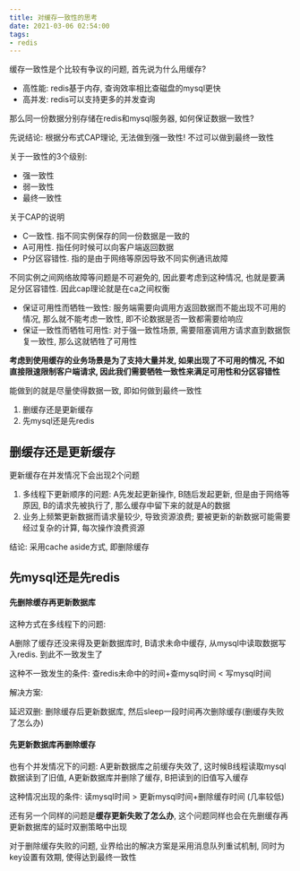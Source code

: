 ```yaml
---
title: 对缓存一致性的思考
date: 2021-03-06 02:54:00
tags:
- redis
---
```


缓存一致性是个比较有争议的问题, 首先说为什么用缓存?

* 高性能: redis基于内存, 查询效率相比查磁盘的mysql更快
* 高并发: redis可以支持更多的并发查询


那么同一份数据分别存储在redis和mysql服务器, 如何保证数据一致性?

先说结论: 根据分布式CAP理论, 无法做到强一致性! 不过可以做到最终一致性


关于一致性的3个级别:

* 强一致性
* 弱一致性
* 最终一致性


关于CAP的说明

* C一致性. 指不同实例保存的同一份数据是一致的
* A可用性. 指任何时候可以向客户端返回数据
* P分区容错性. 指的是由于网络等原因导致不同实例通讯故障

不同实例之间网络故障等问题是不可避免的, 因此要考虑到这种情况, 也就是要满足分区容错性. 因此cap理论就是在ca之间权衡

* 保证可用性而牺牲一致性: 服务端需要向调用方返回数据而不能出现不可用的情况, 那么就不能考虑一致性, 即不论数据是否一致都需要给响应
* 保证一致性而牺牲可用性: 对于强一致性场景, 需要阻塞调用方请求直到数据恢复一致性, 那么这就牺牲了可用性

**考虑到使用缓存的业务场景是为了支持大量并发, 如果出现了不可用的情况, 不如直接限速限制客户端请求, 因此我们需要牺牲一致性来满足可用性和分区容错性**

能做到的就是尽量使得数据一致, 即如何做到最终一致性

1. 删缓存还是更新缓存
2. 先mysql还是先redis

## 删缓存还是更新缓存

更新缓存在并发情况下会出现2个问题

1. 多线程下更新顺序的问题: A先发起更新操作, B随后发起更新, 但是由于网络等原因, B的请求先被执行了, 那么缓存中留下来的就是A的数据
2. 业务上频繁更新数据而请求量较少, 导致资源浪费; 要被更新的新数据可能需要经过复杂的计算, 每次操作浪费资源

结论: 采用cache aside方式, 即删除缓存

## 先mysql还是先redis

#### 先删除缓存再更新数据库

这种方式在多线程下的问题:

A删除了缓存还没来得及更新数据库时, B请求未命中缓存, 从mysql中读取数据写入redis. 到此不一致发生了

这种不一致发生的条件: 查redis未命中的时间+查mysql时间 < 写mysql时间

解决方案:

延迟双删: 删除缓存后更新数据库, 然后sleep一段时间再次删除缓存(删缓存失败了怎么办)


#### 先更新数据库再删除缓存

也有个并发情况下的问题: A更新数据库之前缓存失效了, 这时候B线程读取mysql数据读到了旧值, A更新数据库并删除了缓存, B把读到的旧值写入缓存

这种情况出现的条件: 读mysql时间 > 更新mysql时间+删除缓存时间 (几率较低)

还有另一个同样的问题是**缓存更新失败了怎么办**, 这个问题同样也会在先删缓存再更新数据库的延时双删策略中出现

对于删除缓存失败的问题, 业界给出的解决方案是采用消息队列重试机制, 同时为key设置有效期, 使得达到最终一致性
